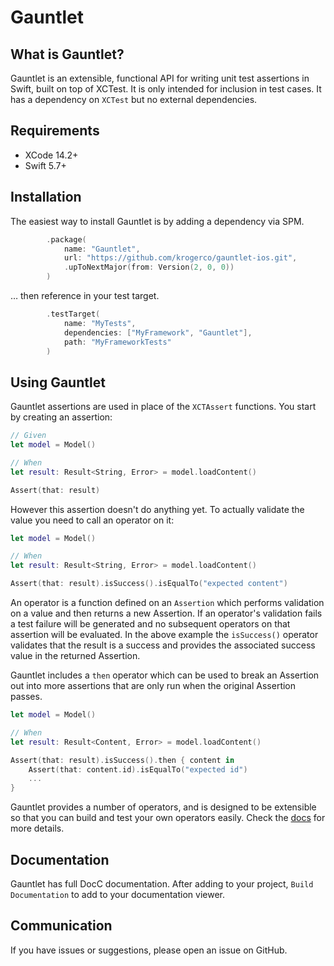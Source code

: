 # Gauntlet

## What is Gauntlet?

Gauntlet is an extensible, functional API for writing unit test assertions in Swift, built on top of XCTest. It is only intended for inclusion in test cases. It has a dependency on `XCTest` but no external dependencies.

## Requirements

- XCode 14.2+
- Swift 5.7+

## Installation

The easiest way to install Gauntlet is by adding a dependency via SPM.

```swift
        .package(
            name: "Gauntlet",
            url: "https://github.com/krogerco/gauntlet-ios.git",
            .upToNextMajor(from: Version(2, 0, 0))
        )
```

… then reference in your test target.

```swift
        .testTarget(
            name: "MyTests",
            dependencies: ["MyFramework", "Gauntlet"],
            path: "MyFrameworkTests"
        )
```

## Using Gauntlet

Gauntlet assertions are used in place of the `XCTAssert` functions. You start by creating an assertion:

```swift
// Given
let model = Model()

// When
let result: Result<String, Error> = model.loadContent()

Assert(that: result)
```

However this assertion doesn't do anything yet. To actually validate the value you need to call an operator on it:

```swift
let model = Model()

// When
let result: Result<String, Error> = model.loadContent()

Assert(that: result).isSuccess().isEqualTo("expected content")
```

An operator is a function defined on an `Assertion` which performs validation on a value and then returns a new Assertion. If an operator's validation fails a test failure will be generated and no subsequent operators on that assertion will be evaluated. In the above example the `isSuccess()` operator validates that the result is a success and provides the associated success value in the returned Assertion.

Gauntlet includes a `then` operator which can be used to break an Assertion out into more assertions that are only run when the original Assertion passes.

```swift
let model = Model()

// When
let result: Result<Content, Error> = model.loadContent()

Assert(that: result).isSuccess().then { content in
    Assert(that: content.id).isEqualTo("expected id")
    ...
}
```

Gauntlet provides a number of operators, and is designed to be extensible so that you can build and test your own operators easily. Check the [docs](#documentation) for more details.

## Documentation

Gauntlet has full DocC documentation. After adding to your project, `Build Documentation` to add to your documentation viewer.

## Communication

If you have issues or suggestions, please open an issue on GitHub.

